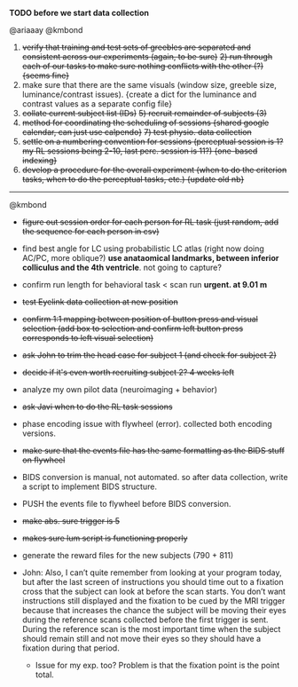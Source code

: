 **TODO before we start data collection**

@ariaaay @kmbond

1) ~~verify that training and test sets of greebles are separated and consistent across our experiments (again, to be sure)~~
~~2) run through each of our tasks to make sure nothing conflicts with the other (?) {seems fine}~~
3) make sure that there are the same visuals (window size, greeble size, luminance/contrast issues). {create a dict for the luminance and contrast values as a separate config file} 
4) ~~collate current subject list (IDs)~~
~~5) recruit remainder of subjects (3)~~
6) ~~method for coordinating the scheduling of sessions {shared google calendar, can just use calpendo}~~
~~7) test physio. data collection~~
8) ~~settle on a numbering convention for sessions (perceptual session is 1? my RL sessions being 2-10, last perc. session is 11?) {one-based indexing}~~
9) ~~develop a procedure for the overall experiment (when to do the criterion tasks, when to do the perceptual tasks, etc.) {update old nb}~~
_ _ _

@kmbond

+ ~~figure out session order for each person for RL task (just random, add the sequence for each person in csv)~~
+ find best angle for LC using probabilistic LC atlas (right now doing AC/PC, more oblique?) **use anataomical landmarks, between inferior colliculus and the 4th ventricle**. not going to capture? 
+ confirm run length for behavioral task < scan run **urgent. at 9.01 m** 
+ ~~test Eyelink data collection at new position~~
+ ~~confirm 1:1 mapping between position of button press and visual selection (add box to selection and confirm left button press corresponds to left visual selection)~~
+ ~~ask John to trim the head case for subject 1 (and check for subject 2)~~
+ ~~decide if it's even worth recruiting subject 2? 4 weeks left~~
+ analyze my own pilot data (neuroimaging + behavior)
+ ~~ask Javi when to do the RL task sessions~~
+ phase encoding issue with flywheel (error). collected both encoding versions. 
+ ~~make sure that the events file has the same formatting as the BIDS stuff on flywheel~~ 
+ BIDS conversion is manual, not automated. so after data collection, write a script to implement BIDS structure.
+ PUSH the events file to flywheel before BIDS conversion. 
+ ~~make abs. sure trigger is 5~~
+ ~~makes sure lum script is functioning properly~~  
+ generate the reward files for the new subjects (790 + 811) 

+ John: Also, I can’t quite remember from looking at your program today, but after the last screen of instructions you should time out to a fixation cross that the subject can look at before the scan starts. You don’t want instructions still displayed and the fixation to be cued by the MRI trigger because that increases the chance the subject will be moving their eyes during the reference scans collected before the first trigger is sent. During the reference scan is the most important time when the subject should remain still and not move their eyes so they should have a fixation during that period. 

  + Issue for my exp. too? Problem is that the fixation point is the point total. 
  
